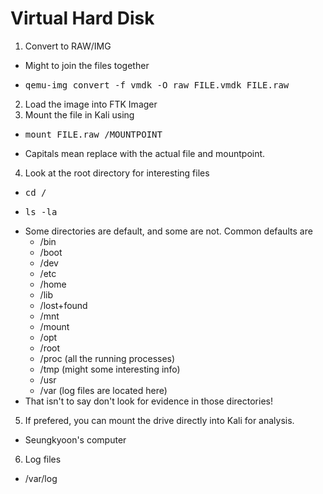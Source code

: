# Virtual Hard Disk

1. Convert to RAW/IMG
  * Might to join the files together
  * <pre>qemu-img convert -f vmdk -O raw FILE.vmdk FILE.raw</pre>
2. Load the image into FTK Imager
3. Mount the file in Kali using
  * <pre>mount FILE.raw /MOUNTPOINT</pre>
  * Capitals mean replace with the actual file and mountpoint.
4. Look at the root directory for interesting files
  * <pre>cd /</pre>
  * <pre>ls -la</pre>
  * Some directories are default, and some are not. Common defaults are
    * /bin
    * /boot
    * /dev
    * /etc
    * /home
    * /lib
    * /lost+found
    * /mnt
    * /mount
    * /opt
    * /root
    * /proc (all the running processes)
    * /tmp (might some interesting info)
    * /usr
    * /var (log files are located here)
  * That isn't to say don't look for evidence in those directories!
5. If prefered, you can mount the drive directly into Kali for analysis.
  * Seungkyoon's computer
6. Log files
  * /var/log
